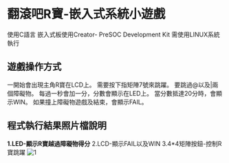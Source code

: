 # 翻滾吧R寶-嵌入式系統小遊戲
使用C語言
嵌入式板使用Creator- PreSOC Development Kit
需使用LINUX系統執行

## 遊戲操作方式
一開始會出現主角R寶在LCD上。
需要按下指矩陣7號來跳躍。
要跳過@以及|兩個障礙物。
每過一秒會加一分，分數會顯示在LED上。
當分數抵達20分時，會顯示WIN。
如果撞上障礙物遊戲及結束，會顯示FAIL。

## 程式執行結果照片檔說明
**1.LED-顯示R寶越過障礙物得分**
2.LCD-顯示FAIL以及WIN
3.4*4矩陣按鈕-控制R寶跳躍
![1](https://user-images.githubusercontent.com/63222978/136709587-4ed09b2f-a77f-46eb-9c2e-fe7c4b1f418c.jpg)

